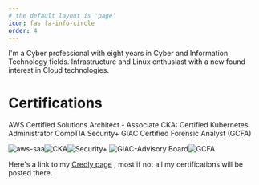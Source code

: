 ```yaml
---
# the default layout is 'page'
icon: fas fa-info-circle
order: 4
---
```


<!-- > Add Markdown syntax content to file `_tabs/about.md`{: .filepath } and it will show up on this page.
{: .prompt-tip } -->

I'm a Cyber professional with eight years in Cyber and Information Technology fields. Infrastructure and Linux enthusiast with a new found interest in Cloud technologies.

# Certifications
AWS Certified Solutions Architect - Associate
CKA: Certified Kubernetes Administrator
CompTIA Security+
GIAC Certified Forensic Analyst (GCFA)

![aws-saa](https://images.credly.com/size/110x110/images/0e284c3f-5164-4b21-8660-0d84737941bc/image.png)![CKA](https://images.credly.com/size/110x110/images/8b8ed108-e77d-4396-ac59-2504583b9d54/cka_from_cncfsite__281_29.png)![Security+](https://images.credly.com/size/110x110/images/74790a75-8451-400a-8536-92d792c5184a/CompTIA_Security_2Bce.png)
![GIAC-Advisory Board](https://images.credly.com/size/110x110/images/05e9f377-8b2a-40bb-9c1e-bb51695e9f91/giac_advisory_board-badge.png)![GCFA](https://images.credly.com/size/110x110/images/7148df07-dff6-44c7-a39e-1db1e295a138/Template_GCFA.png)

Here's a link to my [Credly page](https://www.credly.com/users/davaun-j-mcclellan/badges) , most if not all my certifications will be posted there.

